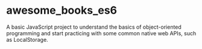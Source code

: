 # awesome_books_es6
A basic JavaScript project to understand the basics of object-oriented programming and start practicing with some common native web APIs, such as LocalStorage.
